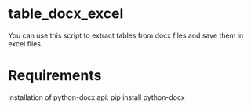 # table_docx_excel
You can use this script to extract tables from docx files and save them in excel files.

# Requirements
installation of python-docx api:
pip install python-docx
